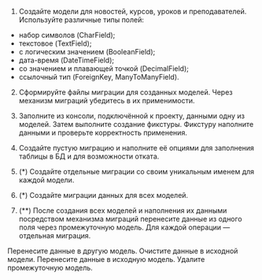 ﻿1. Создайте модели для новостей, курсов, уроков и преподавателей. Используйте различные типы полей:
 - набор символов (CharField);
 - текстовое (TextField);
 - с логическим значением (BooleanField);
 - дата-время (DateTimeField);
 - со значением и плавающей точкой (DecimalField);
 - ссылочный тип (ForeignKey, ManyToManyField).

2. Сформируйте файлы миграции для созданных моделей. Через механизм миграций убедитесь в их применимости.

3. Заполните из консоли, подключённой к проекту, данными одну из моделей. Затем выполните создание фикстуры. Фикстуру наполните данными и проверьте корректность применения.

4. Создайте пустую миграцию и наполните её опциями для заполнения таблицы в БД и для возможности отката.

5. (*) Создайте отдельные миграции со своим уникальным именем для каждой модели.

6. (*) Создайте миграции данных для всех моделей.

7. (**) После создания всех моделей и наполнения их данными посредством механизма миграций перенесите данные из одного поля через промежуточную модель. Для каждой операции — отдельная миграция.

Перенесите данные в другую модель.
Очистите данные в исходной модели.
Перенесите данные в исходную модель.
Удалите промежуточную модель.